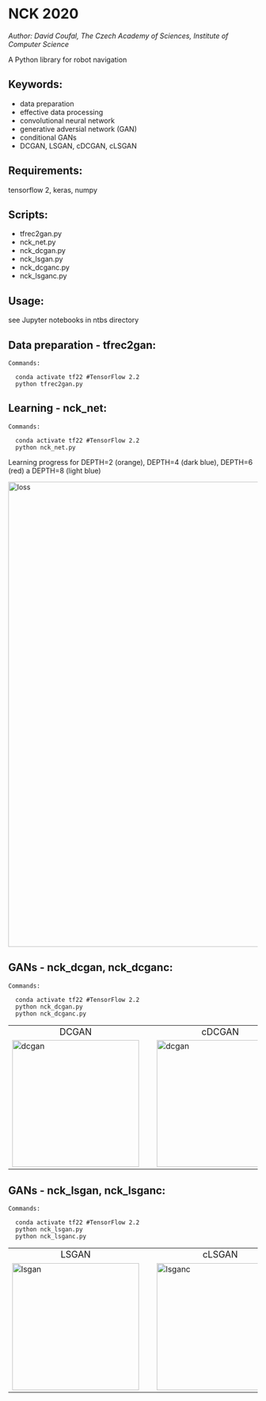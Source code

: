 
# NCK 2020

*Author: David Coufal, The Czech Academy of Sciences, Institute of Computer Science*

A Python library for robot navigation

## Keywords:
- data preparation
- effective data processing
- convolutional neural network
- generative adversial network (GAN)
- conditional GANs
- DCGAN, LSGAN, cDCGAN, cLSGAN

## Requirements:

tensorflow 2, keras, numpy

## Scripts:
- tfrec2gan.py 
- nck_net.py
- nck_dcgan.py
- nck_lsgan.py
- nck_dcganc.py
- nck_lsganc.py

## Usage:

see Jupyter notebooks in ntbs directory



 
## Data preparation - tfrec2gan:
```
Commands:

  conda activate tf22 #TensorFlow 2.2
  python tfrec2gan.py
```

## Learning - nck_net:
```
Commands:

  conda activate tf22 #TensorFlow 2.2
  python nck_net.py
```

Learning progress for DEPTH=2 (orange), DEPTH=4 (dark blue), DEPTH=6 (red) a DEPTH=8 (light blue)

<img src="../assets/loss.jpg" alt="loss" style="width: 938px;"/>

## GANs  - nck_dcgan, nck_dcganc:
```
Commands:

  conda activate tf22 #TensorFlow 2.2
  python nck_dcgan.py
  python nck_dcganc.py
```

<table>
    <tr><td style="text-align:center; font-size: large" >DCGAN</td>
        <td>&nbsp;</td>
        <td style="text-align:center; font-size: large">cDCGAN</td></tr>
    <tr><td><img src="../assets/progress_dcgan.gif" alt="dcgan" style="width: 256px;"/></td>
        <td>&nbsp;</td>
        <td><img src="../assets/progress_dcganc.gif" alt="dcgan" style="width: 256px;"/></td>
    </tr>    
</table>    

## GANs - nck_lsgan, nck_lsganc:
```
Commands:

  conda activate tf22 #TensorFlow 2.2
  python nck_lsgan.py
  python nck_lsganc.py
```

<table>
    <tr><td style="text-align:center; font-size: large" >LSGAN</td>
        <td>&nbsp;</td>
        <td style="text-align:center; font-size: large">cLSGAN</td></tr>
    <tr><td><img src="../assets/progress_lsgan.gif" alt="lsgan" style="width: 256px;"/></td>
        <td>&nbsp;</td>
        <td><img src="../assets/progress_lsganc.gif" alt="lsganc" style="width: 256px;"/></td>
    </tr>    
</table>    
